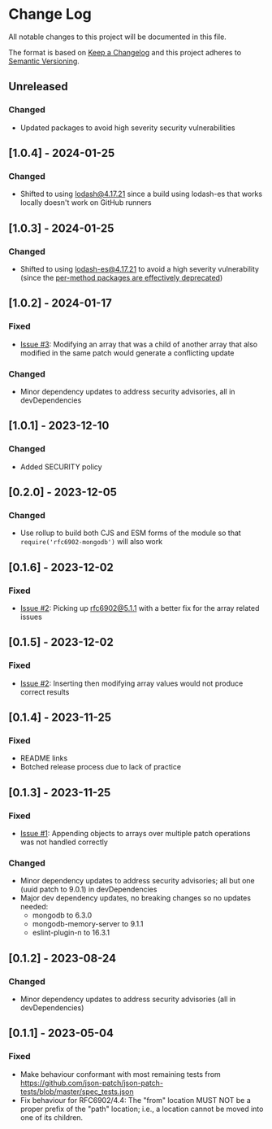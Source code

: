 
# Change Log
All notable changes to this project will be documented in this file.
 
The format is based on [Keep a Changelog](http://keepachangelog.com/)
and this project adheres to [Semantic Versioning](http://semver.org/).

## Unreleased
  
### Changed
- Updated packages to avoid high severity security vulnerabilities 

## [1.0.4] - 2024-01-25
  
### Changed
- Shifted to using lodash@4.17.21 since a build using lodash-es that works locally doesn't work on GitHub runners 

## [1.0.3] - 2024-01-25
  
### Changed
- Shifted to using lodash-es@4.17.21 to avoid a high severity vulnerability (since the [per-method packages are effectively deprecated](https://github.com/lodash/lodash/issues/3838#issuecomment-398592530))

## [1.0.2] - 2024-01-17
  
### Fixed
- [Issue #3](https://github.com/mrcranky/rfc6902-mongodb/issues/3): Modifying an array that was a child of another array that also modified in the same patch would generate a conflicting update

### Changed
- Minor dependency updates to address security advisories, all in devDependencies

## [1.0.1] - 2023-12-10

### Changed
- Added SECURITY policy

## [0.2.0] - 2023-12-05

### Changed
- Use rollup to build both CJS and ESM forms of the module so that 
`require('rfc6902-mongodb')` will also work
 
## [0.1.6] - 2023-12-02
  
### Fixed
- [Issue #2](https://github.com/mrcranky/rfc6902-mongodb/issues/2): Picking up rfc6902@5.1.1 with a better fix for the array related issues
 
## [0.1.5] - 2023-12-02
  
### Fixed
- [Issue #2](https://github.com/mrcranky/rfc6902-mongodb/issues/2): Inserting then modifying array values would not produce correct results

## [0.1.4] - 2023-11-25

### Fixed
- README links
- Botched release process due to lack of practice
 
## [0.1.3] - 2023-11-25
  
### Fixed
- [Issue #1](https://github.com/mrcranky/rfc6902-mongodb/issues/1): Appending objects to arrays over multiple patch operations was not handled correctly

### Changed
- Minor dependency updates to address security advisories; all but one (uuid patch to 9.0.1) in devDependencies
- Major dev dependency updates, no breaking changes so no updates needed:
    - mongodb to 6.3.0
    - mongodb-memory-server to 9.1.1
    - eslint-plugin-n to 16.3.1
 
## [0.1.2] - 2023-08-24
  
### Changed
- Minor dependency updates to address security advisories (all in devDependencies)
 
## [0.1.1] - 2023-05-04
 
### Fixed
- Make behaviour conformant with most remaining tests from https://github.com/json-patch/json-patch-tests/blob/master/spec_tests.json
- Fix behaviour for RFC6902/4.4: The "from" location MUST NOT be a proper prefix of the "path" location; i.e., a location cannot be moved into one of its children.
 
